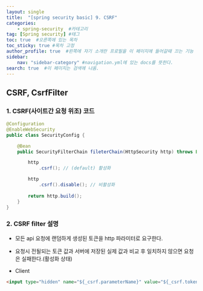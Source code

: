 ```yaml
---
layout: single
title:  "[spring security basic] 9. CSRF"
categories: 
    - spring-security  #카테고리
tag: [Spring security] #태그
toc: true  #오른쪽에 있는 목차
toc_sticky: true #목차 고정
author_profile: true  #왼쪽에 자기 소개란 프로필을 이 페이지에 들어갈때 끄는 기능
sidebar:
    nav: "sidebar-category" #navigation.yml에 있는 docs를 뜻한다.
search: true  #이 페이지는 검색에 나옴.
---
```


## CSRF, CsrfFilter

### 1. CSRF(사이트간 요청 위조) 코드

```java
@Configuration
@EnableWebSecurity
public class SecurityConfig {

    @Bean
    public SecurityFilterChain fileterChain(HttpSecurity http) throws Exception {

        http
            .csrf(); // (default) 활성화 

        http
            .csrf().disable(); // 비활성화
        
        return http.build();
    }
}

```

### 2. CSRF filter 설명

- 모든 api 요청에 랜덤하게 생성된 토큰을 http 파라미터로 요구한다.
- 요청시 전될되는 토큰 값과 서버에 저장된 실제 값과 비교 후 일치하지 않으면 요청은 실패한다.(활성화 상태)

- Client
```html
<input type="hidden" name="${_csrf.parameterName}" value="${_csrf.token}" />
```